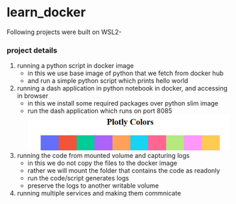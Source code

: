 # learn_docker

Following projects were built on WSL2-

### project details
1. running a python script in docker image
    - in this we use base image of python that we fetch from docker hub
    - and run a simple python script which prints hello world
2. running a dash application in python notebook in docker, and accessing in browser
    - in this we install some required packages over python slim image
    - run the dash application which runs on port 8085
    ![Alt text](2run_a_ipynb/image.png)
3. running the code from mounted volume and capturing logs
    - in this we do not copy the files to the docker image
    - rather we will mount the folder that contains the code as readonly    
    - run the code/script generates logs 
    - preserve the logs to another writable volume
4. running multiple services and making them commnicate 

